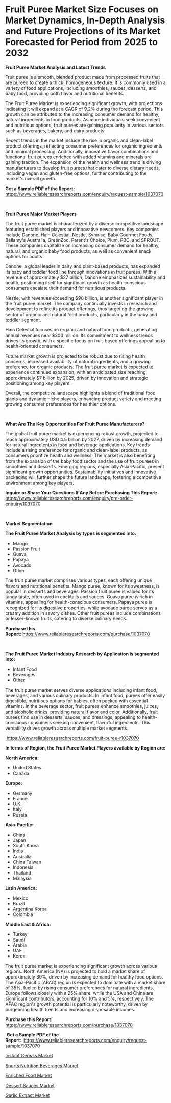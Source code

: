 <p><h1>Fruit Puree Market Size Focuses on Market Dynamics, In-Depth Analysis and Future Projections of its Market Forecasted for Period from 2025 to 2032</h1></p><p><strong>Fruit Puree Market Analysis and Latest Trends</strong></p>
<p><p>Fruit puree is a smooth, blended product made from processed fruits that are pureed to create a thick, homogeneous texture. It is commonly used in a variety of food applications, including smoothies, sauces, desserts, and baby food, providing both flavor and nutritional benefits.</p><p>The Fruit Puree Market is experiencing significant growth, with projections indicating it will expand at a CAGR of 9.2% during the forecast period. This growth can be attributed to the increasing consumer demand for healthy, natural ingredients in food products. As more individuals seek convenient and nutritious options, fruit purees are gaining popularity in various sectors such as beverages, bakery, and dairy products.</p><p>Recent trends in the market include the rise in organic and clean-label product offerings, reflecting consumer preferences for organic ingredients and minimal processing. Additionally, innovative flavor combinations and functional fruit purees enriched with added vitamins and minerals are gaining traction. The expansion of the health and wellness trend is driving manufacturers to develop fruit purees that cater to diverse dietary needs, including vegan and gluten-free options, further contributing to the market's overall growth.</p></p>
<p><strong>Get a Sample PDF of the Report:&nbsp;</strong> <a href="https://www.reliableresearchreports.com/enquiry/request-sample/1037070?utm_campaign=33&utm_medium=2&utm_source=Github&utm_content=ia&utm_term=07042025&utm_id=fruit-puree">https://www.reliableresearchreports.com/enquiry/request-sample/1037070</a></p>
<p>&nbsp;</p>
<p><strong>Fruit Puree Major Market Players</strong></p>
<p><p>The fruit puree market is characterized by a diverse competitive landscape featuring established players and innovative newcomers. Key companies include Danone, Hain Celestial, Nestle, Symrise, Baby Gourmet Foods, Bellamy's Australia, GreenZoo, Parent's Choice, Plum, PBC, and SPROUT. These companies capitalize on increasing consumer demand for healthy, natural, and organic baby food products, as well as convenient snack options for adults.</p><p>Danone, a global leader in dairy and plant-based products, has expanded its baby and toddler food line through innovations in fruit purees. With a revenue of approximately $27 billion, Danone emphasizes sustainability and health, positioning itself for significant growth as health-conscious consumers escalate their demand for nutritious products.</p><p>Nestle, with revenues exceeding $90 billion, is another significant player in the fruit puree market. The company continually invests in research and development to refine its product offerings, thus targeting the growing sector of organic and natural food products, particularly in the baby and toddler segment.</p><p>Hain Celestial focuses on organic and natural food products, generating annual revenues near $300 million. Its commitment to wellness trends drives its growth, with a specific focus on fruit-based offerings appealing to health-oriented consumers.</p><p>Future market growth is projected to be robust due to rising health concerns, increased availability of natural ingredients, and a growing preference for organic products. The fruit puree market is expected to experience continued expansion, with an anticipated size reaching approximately $7 billion by 2025, driven by innovation and strategic positioning among key players. </p><p>Overall, the competitive landscape highlights a blend of traditional food giants and dynamic niche players, enhancing product variety and meeting growing consumer preferences for healthier options.</p></p>
<p>&nbsp;</p>
<p><strong>What Are The Key Opportunities For Fruit Puree Manufacturers?</strong></p>
<p><p>The global fruit puree market is experiencing robust growth, projected to reach approximately USD 4.5 billion by 2027, driven by increasing demand for natural ingredients in food and beverage applications. Key trends include a rising preference for organic and clean-label products, as consumers prioritize health and wellness. The market is also benefiting from the expansion of the baby food sector and the use of fruit purees in smoothies and desserts. Emerging regions, especially Asia-Pacific, present significant growth opportunities. Sustainability initiatives and innovative packaging will further shape the future landscape, fostering a competitive environment among key players.</p></p>
<p><strong>Inquire or Share Your Questions If Any Before Purchasing This Report:</strong> <a href="https://www.reliableresearchreports.com/enquiry/pre-order-enquiry/1037070?utm_campaign=33&utm_medium=2&utm_source=Github&utm_content=ia&utm_term=07042025&utm_id=fruit-puree">https://www.reliableresearchreports.com/enquiry/pre-order-enquiry/1037070</a></p>
<p>&nbsp;</p>
<p><strong>Market Segmentation</strong></p>
<p><strong>The Fruit Puree Market Analysis by types is segmented into:</strong></p>
<p><ul><li>Mango</li><li>Passion Fruit</li><li>Guava</li><li>Papaya</li><li>Avocado</li><li>Other</li></ul></p>
<p><p>The fruit puree market comprises various types, each offering unique flavors and nutritional benefits. Mango puree, known for its sweetness, is popular in desserts and beverages. Passion fruit puree is valued for its tangy taste, often used in cocktails and sauces. Guava puree is rich in vitamins, appealing for health-conscious consumers. Papaya puree is recognized for its digestive properties, while avocado puree serves as a creamy addition in savory dishes. Other fruit purees include combinations or lesser-known fruits, catering to diverse culinary needs.</p></p>
<p><strong>Purchase this Report:&nbsp;</strong><a href="https://www.reliableresearchreports.com/purchase/1037070?utm_campaign=33&utm_medium=2&utm_source=Github&utm_content=ia&utm_term=07042025&utm_id=fruit-puree">https://www.reliableresearchreports.com/purchase/1037070</a></p>
<p>&nbsp;</p>
<p><strong>The Fruit Puree Market Industry Research by Application is segmented into:</strong></p>
<p><ul><li>Infant Food</li><li>Beverages</li><li>Other</li></ul></p>
<p><p>The fruit puree market serves diverse applications including infant food, beverages, and various culinary products. In infant food, purees offer easily digestible, nutritious options for babies, often packed with essential vitamins. In the beverage sector, fruit purees enhance smoothies, juices, and alcoholic drinks, providing natural flavor and color. Additionally, fruit purees find use in desserts, sauces, and dressings, appealing to health-conscious consumers seeking convenient, flavorful ingredients. This versatility drives growth across multiple market segments.</p></p>
<p><a href="https://www.reliableresearchreports.com/fruit-puree-r1037070?utm_campaign=33&utm_medium=2&utm_source=Github&utm_content=ia&utm_term=07042025&utm_id=fruit-puree">&nbsp;https://www.reliableresearchreports.com/fruit-puree-r1037070</a></p>
<p><strong>In terms of Region, the Fruit Puree Market Players available by Region are:</strong></p>
<p>
    <p> <strong> North America: </strong>
        <ul>
            <li>United States</li>
            <li>Canada</li>
        </ul>
        </p> 
    <p> <strong> Europe: </strong>
        <ul>
            <li>Germany</li>
            <li>France</li>
            <li>U.K.</li>
            <li>Italy</li>
            <li>Russia</li>
        </ul>
        </p> 
    <p> <strong> Asia-Pacific: </strong>
        <ul>
            <li>China</li>
            <li>Japan</li>
            <li>South Korea</li>
            <li>India</li>
            <li>Australia</li>
            <li>China Taiwan</li>
            <li>Indonesia</li>
            <li>Thailand</li>
            <li>Malaysia</li>
        </ul>
        </p> 
    <p> <strong> Latin America: </strong>
        <ul>
            <li>Mexico</li>
            <li>Brazil</li>
            <li>Argentina Korea</li>
            <li>Colombia</li>
        </ul>
        </p> 
    <p> <strong> Middle East & Africa: </strong>
        <ul>
            <li>Turkey</li>
            <li>Saudi</li>
            <li>Arabia</li>
            <li>UAE</li>
            <li>Korea</li>
        </ul>
    </p>
    </p>
<p><p>The fruit puree market is experiencing significant growth across various regions. North America (NA) is projected to hold a market share of approximately 30%, driven by increasing demand for healthy food options. The Asia-Pacific (APAC) region is expected to dominate with a market share of 35%, fueled by rising consumer preferences for natural ingredients. Europe follows closely with a 25% share, while the USA and China are significant contributors, accounting for 10% and 5%, respectively. The APAC region's growth potential is particularly noteworthy, driven by burgeoning health trends and increasing disposable incomes.</p></p>
<p><strong>Purchase this Report: </strong><a href="https://www.reliableresearchreports.com/purchase/1037070?utm_campaign=33&utm_medium=2&utm_source=Github&utm_content=ia&utm_term=07042025&utm_id=fruit-puree">https://www.reliableresearchreports.com/purchase/1037070</a></p>
<p>&nbsp;<strong>Get a Sample PDF of the Report:&nbsp;&nbsp;</strong><a href="https://www.reliableresearchreports.com/enquiry/request-sample/1037070?utm_campaign=33&utm_medium=2&utm_source=Github&utm_content=ia&utm_term=07042025&utm_id=fruit-puree">https://www.reliableresearchreports.com/enquiry/request-sample/1037070</a></p>
<p><strong></strong></p>
<p><p><a href="https://github.com/lateshab69/Market-Research-Report-List-1/blob/main/instant-cereals-market.md?utm_campaign=33&utm_medium=2&utm_source=Github&utm_content=ia&utm_term=07042025&utm_id=fruit-puree">Instant Cereals Market</a></p><p><a href="https://github.com/ElviraLeka1962/Market-Research-Report-List-1/blob/main/sports-nutrition-beverages-market.md?utm_campaign=33&utm_medium=2&utm_source=Github&utm_content=ia&utm_term=07042025&utm_id=fruit-puree">Sports Nutrition Beverages Market</a></p><p><a href="https://github.com/rosalinebhakta48/Market-Research-Report-List-1/blob/main/enriched-food-market.md?utm_campaign=33&utm_medium=2&utm_source=Github&utm_content=ia&utm_term=07042025&utm_id=fruit-puree">Enriched Food Market</a></p><p><a href="https://github.com/osbornrdaflalo/Market-Research-Report-List-1/blob/main/dessert-sauces-market.md?utm_campaign=33&utm_medium=2&utm_source=Github&utm_content=ia&utm_term=07042025&utm_id=fruit-puree">Dessert Sauces Market</a></p><p><a href="https://github.com/darenph8er/Market-Research-Report-List-1/blob/main/garlic-extract-market.md?utm_campaign=33&utm_medium=2&utm_source=Github&utm_content=ia&utm_term=07042025&utm_id=fruit-puree">Garlic Extract Market</a></p></p>